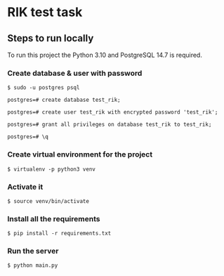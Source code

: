 # RIK test task

## Steps to run locally

To run this project the Python 3.10 and PostgreSQL 14.7 is required.

### Create database & user with password

`$ sudo -u postgres psql`

`postgres=# create database test_rik;`

`postgres=# create user test_rik with encrypted password 'test_rik';`

`postgres=# grant all privileges on database test_rik to test_rik;`

`postgres=# \q`

### Create virtual environment for the project

`$ virtualenv -p python3 venv`

### Activate it

`$ source venv/bin/activate`

### Install all the requirements

`$ pip install -r requirements.txt`

### Run the server

`$ python main.py`